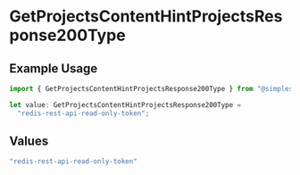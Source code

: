 # GetProjectsContentHintProjectsResponse200Type

## Example Usage

```typescript
import { GetProjectsContentHintProjectsResponse200Type } from "@simplesagar/vercel/models/getprojectsop.js";

let value: GetProjectsContentHintProjectsResponse200Type =
  "redis-rest-api-read-only-token";
```

## Values

```typescript
"redis-rest-api-read-only-token"
```